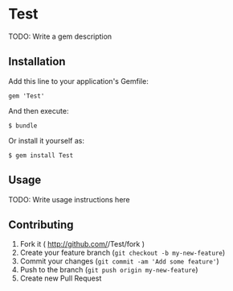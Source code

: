 # Test

TODO: Write a gem description

## Installation

Add this line to your application's Gemfile:

    gem 'Test'

And then execute:

    $ bundle

Or install it yourself as:

    $ gem install Test

## Usage

TODO: Write usage instructions here

## Contributing

1. Fork it ( http://github.com/<my-github-username>/Test/fork )
2. Create your feature branch (`git checkout -b my-new-feature`)
3. Commit your changes (`git commit -am 'Add some feature'`)
4. Push to the branch (`git push origin my-new-feature`)
5. Create new Pull Request
